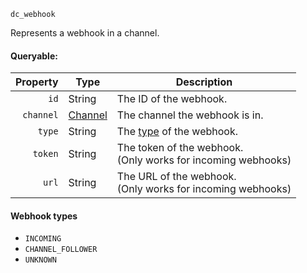 `dc_webhook`

Represents a webhook in a channel.

#### Queryable:

| Property  | Type         | Description                                                     |
|----------:|--------------|-----------------------------------------------------------------|
| `id`      | String       | The ID of the webhook.                                          |
| `channel` | [Channel][1] | The channel the webhook is in.                                  |
| `type`    | String       | The [type](/values/webhook.md#webhook-types) of the webhook.    |
| `token`   | String       | The token of the webhook.<br>(Only works for incoming webhooks) |
| `url`     | String       | The URL of the webhook.<br>(Only works for incoming webhooks)   |

#### Webhook types

* `INCOMING`
* `CHANNEL_FOLLOWER`
* `UNKNOWN`

[1]: /values/channel.md
